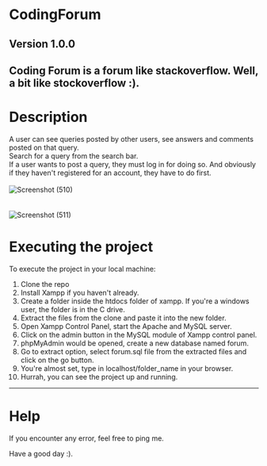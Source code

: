 # CodingForum

**Version 1.0.0**
---
Coding Forum is a forum like stackoverflow. Well, a bit like stockoverflow :).
----
# Description <br>
A user can see queries posted by other users, see answers and comments posted on that query. <br>
Search for a query from the search bar.<br>
If a user wants to post a query, they must log in for doing so. And obviously if they haven't registered for an account, they have to do first.<br><br>
![Screenshot (510)](https://user-images.githubusercontent.com/62919502/117779247-1ee52080-b25c-11eb-9335-77387e316437.png)
<br><br><br>
![Screenshot (511)](https://user-images.githubusercontent.com/62919502/117779345-38866800-b25c-11eb-9b81-cc2e001bbca1.png)


# Executing the project
To execute the project in your local machine:
1. Clone the repo
2. Install Xampp if you haven't already.
3. Create a folder inside the htdocs folder of xampp. If you're a windows user, the folder is in the C drive.
4. Extract the files from the clone and paste it into the new folder.
5. Open Xampp Control Panel, start the Apache and MySQL server.
6. Click on the admin button in the MySQL module of Xampp control panel.
7. phpMyAdmin would be opened, create a new database named forum.
8. Go to extract option, select forum.sql file from the extracted files and click on the go button.
9. You're almost set, type in localhost/folder_name in your browser.
10. Hurrah, you can see the project up and running.

---

# Help
If you encounter any error, feel free to ping me.

Have a good day :).
